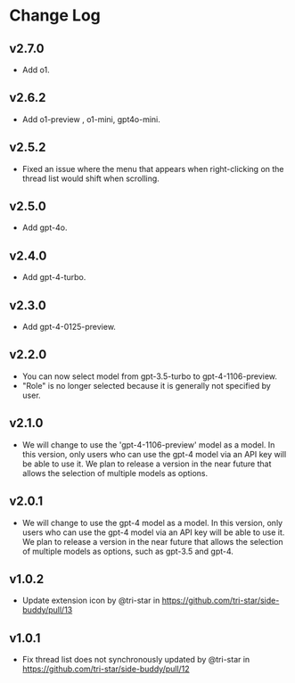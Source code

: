 # Change Log

## v2.7.0

- Add o1.

## v2.6.2

- Add o1-preview , o1-mini, gpt4o-mini.

## v2.5.2

- Fixed an issue where the menu that appears when right-clicking on the thread list would shift when scrolling.

## v2.5.0

- Add gpt-4o.

## v2.4.0

- Add gpt-4-turbo.

## v2.3.0

- Add gpt-4-0125-preview.

## v2.2.0

- You can now select model from gpt-3.5-turbo to gpt-4-1106-preview.
- "Role" is no longer selected because it is generally not specified by user.

## v2.1.0

- We will change to use the 'gpt-4-1106-preview' model as a model. In this version, only users who can use the gpt-4 model via an API key will be able to use it.
  We plan to release a version in the near future that allows the selection of multiple models as options.

## v2.0.1

- We will change to use the gpt-4 model as a model. In this version, only users who can use the gpt-4 model via an API key will be able to use it.
  We plan to release a version in the near future that allows the selection of multiple models as options, such as gpt-3.5 and gpt-4.

## v1.0.2

- Update extension icon by @tri-star in https://github.com/tri-star/side-buddy/pull/13

## v1.0.1

- Fix thread list does not synchronously updated by @tri-star in https://github.com/tri-star/side-buddy/pull/12
